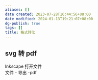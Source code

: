 ```yaml
---
aliases: []
date created: 2023-07-28T16:44:56+08:00
date modified: 2024-01-13T19:21:07+08:00
dg-publish: true
tags: []
title: 格式转化
---
```


## svg 转 pdf
Inkscape 打开文件  
文件 - 导出 -pdf